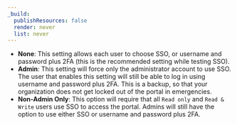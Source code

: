 ```yaml
---
_build:
  publishResources: false
  render: never
  list: never
---
```


- **None**: This setting allows each user to choose SSO, or username and password plus 2FA (this is the recommended setting while testing SSO).
- **Admin**: This setting will force only the administrator account to use SSO. The user that enables this setting will still be able to log in using username and password plus 2FA. This is a backup, so that your organization does not get locked out of the portal in emergencies.
- **Non-Admin Only**: This option will require that all `Read only` and `Read & Write` users use SSO to access the portal. Admins will still have the option to use either SSO or username and password plus 2FA.